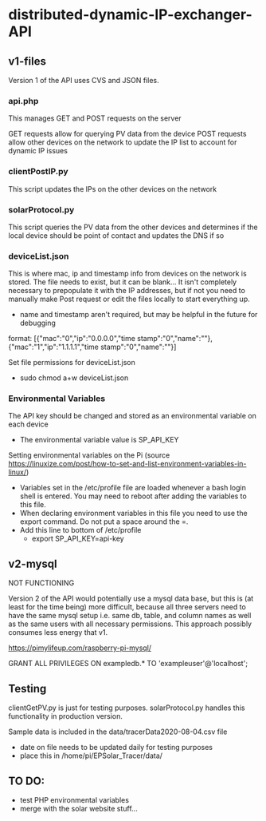 # distributed-dynamic-IP-exchanger-API

## v1-files
Version 1 of the API uses CVS and JSON files.

### api.php
This manages GET and POST requests on the server

GET requests allow for querying PV data from the device
POST requests allow other devices on the network to update the IP list to account for dynamic IP issues

### clientPostIP.py

This script updates the IPs on the other devices on the network

### solarProtocol.py
This script queries the PV data from the other devices and determines if the local device should be point of contact and updates the DNS if so

### deviceList.json
This is where mac, ip and timestamp info from devices on the network is stored. The file needs to exist, but it can be blank... It isn't completely necessary to prepopulate it with the IP addresses, but if not you need to manually make Post request or edit the files locally to start everything up.
* name and timestamp aren't required, but may be helpful in the future for debugging

format:
[{"mac":"0","ip":"0.0.0.0","time stamp":"0","name":""},
{"mac":"1","ip":"1.1.1.1","time stamp":"0","name":""}]

Set file permissions for deviceList.json
* sudo chmod a+w deviceList.json

### Environmental Variables
The API key should be changed and stored as an environmental variable on each device
* The environmental variable value is SP_API_KEY

Setting environmental variables on the Pi (source https://linuxize.com/post/how-to-set-and-list-environment-variables-in-linux/)
* Variables set in the /etc/profile file are loaded whenever a bash login shell is entered. You may need to reboot after adding the variables to this file.
* When declaring environment variables in this file you need to use the export command. Do not put a space around the =.
* Add this line to bottom of /etc/profile 
	* export SP_API_KEY=api-key

## v2-mysql
NOT FUNCTIONING
 
Version 2 of the API would potentially use a mysql data base, but this is (at least for the time being) more difficult, because all three servers need to have the same mysql setup i.e. same db, table, and column names as well as the same users with all necessary permissions. This approach possibly consumes less energy that v1.

https://pimylifeup.com/raspberry-pi-mysql/

GRANT ALL PRIVILEGES ON exampledb.* TO 'exampleuser'@'localhost';

## Testing

clientGetPV.py is just for testing purposes. solarProtocol.py handles this functionality in production version.

Sample data is included in the data/tracerData2020-08-04.csv file
* date on file needs to be updated daily for testing purposes
* place this in /home/pi/EPSolar_Tracer/data/


## TO DO:
* test PHP environmental variables
* merge with the solar website stuff...